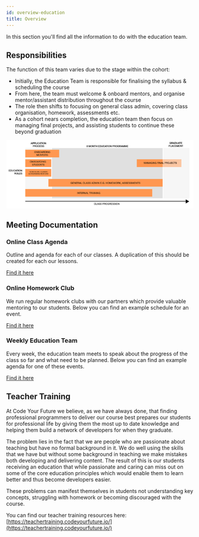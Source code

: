 ```yaml
---
id: overview-education
title: Overview
---
```


In this section you'll find all the information to do with the education team.

## Responsibilities

The function of this team varies due to the stage within the cohort:

- Initially, the Education Team is responsible for finalising the syllabus & scheduling the course
- From here, the team must welcome & onboard mentors, and organise mentor/assistant distribution throughout the course
- The role then shifts to focusing on general class admin, covering class organisation, homework, assessments etc.
- As a cohort nears completion, the education team then focus on managing final projects, and assisting students to continue these beyond graduation

![Education Roles](./assets/role-edu.png)

## Meeting Documentation

### Online Class Agenda

Outline and agenda for each of our classes. A duplication of this should be created for each our lessons.

[Find it here](https://drive.google.com/open?id=1iYtzjCuFt1Jz_0avn_pqx391vofBcL7pi7FieMyKado)

### Online Homework Club

We run regular homework clubs with our partners which provide valuable mentoring to our students. Below you can find an example schedule for an event.

[Find it here](https://drive.google.com/open?id=1-T-nhMTrmkY0JIuHUNIIsoqgN2rU1QYoh3-SAoSemTE)

### Weekly Education Team

Every week, the education team meets to speak about the progress of the class so far and what need to be planned. Below you can find an example agenda for one of these events.

[Find it here](https://drive.google.com/open?id=170_-B-ZQuT5IsSMm-0Na7hWJzS7aaa18ULP1EZP6_zo)

## Teacher Training

At Code Your Future we believe, as we have always done, that finding professional programmers to deliver our course best prepares our students for professional life by giving them the most up to date knowledge and helping them build a network of developers for when they graduate.

The problem lies in the fact that we are people who are passionate about teaching but have no formal background in it. We do well using the skills that we have but without some background in teaching we make mistakes both developing and delivering content. The result of this is our students receiving an education that while passionate and caring can miss out on some of the core education principles which would enable them to learn better and thus become developers easier.

These problems can manifest themselves in students not understanding key concepts, struggling with homework or becoming discouraged with the course.

You can find our teacher training resources here:
[https://teachertraining.codeyourfuture.io/](https://teachertraining.codeyourfuture.io/)
